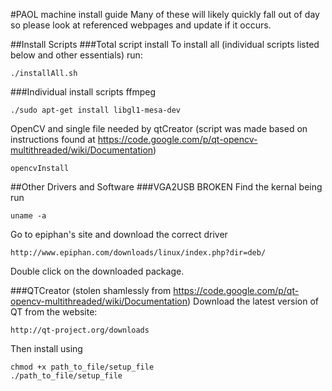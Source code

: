 #PAOL machine install guide
Many of these will likely quickly fall out of day so please look at referenced webpages and update if it occurs.

##Install Scripts
###Total script install
To install all (individual scripts listed below and other essentials) run:
```
./installAll.sh
```

###Individual install scripts
ffmpeg
```
./sudo apt-get install libgl1-mesa-dev
```

OpenCV and single file needed by qtCreator (script was made based on instructions found at https://code.google.com/p/qt-opencv-multithreaded/wiki/Documentation)
```
opencvInstall
```

##Other Drivers and Software
###VGA2USB BROKEN
Find the kernal being run
```
uname -a
```

Go to epiphan's site and download the correct driver
```
http://www.epiphan.com/downloads/linux/index.php?dir=deb/
```
Double click on the downloaded package.

###QTCreator (stolen shamlessly from https://code.google.com/p/qt-opencv-multithreaded/wiki/Documentation)
Download the latest version of QT from the website:
```
http://qt-project.org/downloads
```
Then install using
```
chmod +x path_to_file/setup_file
./path_to_file/setup_file
```
